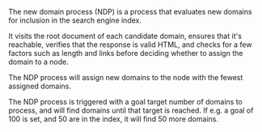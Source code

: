The new domain process (NDP) is a process that evaluates new domains for
inclusion in the search engine index.   

It visits the root document of each candidate domain, ensures that it's reachable,
verifies that the response is valid HTML, and checks for a few factors such as length
and links before deciding whether to assign the domain to a node.

The NDP process will assign new domains to the node with the fewest assigned domains.

The NDP process is triggered with a goal target number of domains to process, and
will find domains until that target is reached.  If e.g. a goal of 100 is set,
and 50 are in the index, it will find 50 more domains.